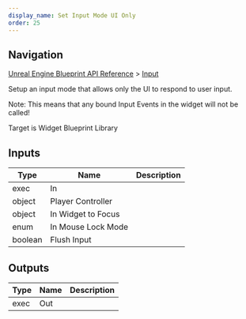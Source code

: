 ```yaml
---
display_name: Set Input Mode UI Only
order: 25
---
```

## Navigation

[Unreal Engine Blueprint API Reference](https://dev.epicgames.com/documentation/en-us/unreal-engine/BlueprintAPI) > [Input](https://dev.epicgames.com/documentation/en-us/unreal-engine/BlueprintAPI/Input)

Setup an input mode that allows only the UI to respond to user input.

Note: This means that any bound Input Events in the widget will not be called!

Target is Widget Blueprint Library

## Inputs

| Type | Name | Description |
| --- | --- | --- |
| exec | In |  |
| object | Player Controller |  |
| object | In Widget to Focus |  |
| enum | In Mouse Lock Mode |  |
| boolean | Flush Input |  |

## Outputs

| Type | Name | Description |
| --- | --- | --- |
| exec | Out |  |
